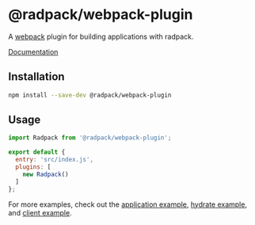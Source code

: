 # @radpack/webpack-plugin
A [webpack] plugin for building applications with radpack.

[Documentation](https://godaddy.github.io/radpack)


## Installation
```sh
npm install --save-dev @radpack/webpack-plugin
```


## Usage
```js
import Radpack from '@radpack/webpack-plugin';

export default {
  entry: 'src/index.js',
  plugins: [
    new Radpack()
  ]
};
```

For more examples, check out the [application example](example-app), [hydrate example](example-hydrate), and [client example](example-client).


[example-app]: ../../examples/apps/webpack/
[example-hydrate]: ../../examples/apps/webpack-hydrate/
[example-client]: ../../examples/clients/webpack/
[webpack]: https://v4.webpack.js.org/

